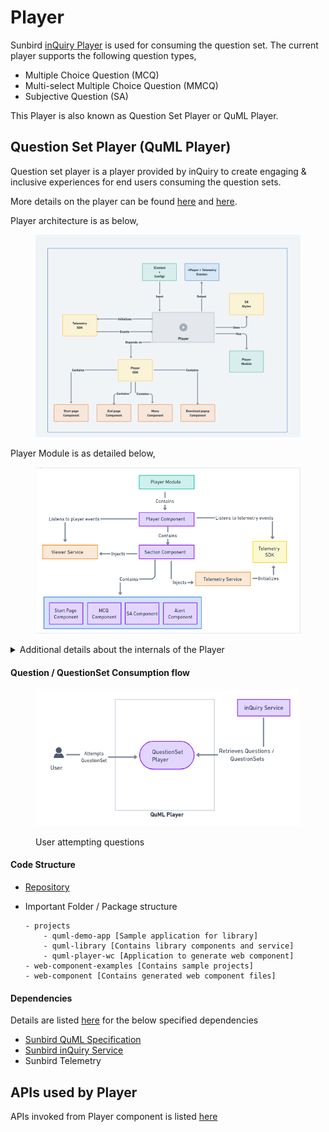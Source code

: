 # Player

Sunbird [inQuiry Player](../../question-set-player/architecture.md) is used for consuming the question set. The current player supports the following question types,

* Multiple Choice Question (MCQ)
* Multi-select Multiple Choice Question (MMCQ)
* Subjective Question (SA)

This Player is also known as Question Set Player or QuML Player.

## Question Set Player (QuML Player)

Question set player is a player provided by inQuiry to create engaging & inclusive experiences for end users consuming the question sets.

More details on the player can be found [here](../../../capabilities-1.md#d-question-set-player-quml-player) and [here](../../question-set-player/).

Player architecture is as below,

<figure><img src="../../../../.gitbook/assets/image (39).png" alt=""><figcaption></figcaption></figure>

Player Module is as detailed below,

<figure><img src="../../../../.gitbook/assets/image (33).png" alt=""><figcaption></figcaption></figure>

<details>

<summary>Additional details about the internals of the Player</summary>

* Player Module - Root module of the player library where all the components and services are imported
* Player Component - Base component of the Editor which consists of the sub components
  * Section Component - Handles different types of questions by using its sub components
    * Start Page Component - Provide instructions for exams
    * MCQ Component - for rendering multiple choice questions.
    * SA Component - for rendering short answer questions (subjective)
    * Alert Component - Showing feedback or solutions
  * End Page Component - Summary of exam
* Viewer Service - service layer that makes the API calls related to Player. For eg:- question list
* Telemetry Service - initialise the Telemetry SDK and prepare the telemetry events
  * Telemetry SDK - to sent out the telemetry events to external Telemetry Service

</details>

#### Question / QuestionSet Consumption flow

<figure><img src="../../../../.gitbook/assets/image (65).png" alt=""><figcaption><p>User attempting questions</p></figcaption></figure>

#### Code Structure

* [Repository](../../question-set-player/source-code.md)
*   Important Folder / Package structure

    ```
    - projects
    	- quml-demo-app [Sample application for library]
    	- quml-library [Contains library components and service]
    	- quml-player-wc [Application to generate web component]
    - web-component-examples [Contains sample projects]
    - web-component [Contains generated web component files]
    ```

#### Dependencies

Details are listed [here](https://inquiry.sunbird.org/use/learn-more/dependencies) for the below specified dependencies

* [Sunbird QuML Specification](https://quml.sunbird.org/)
* [Sunbird inQuiry Service](inquiry-service.md)&#x20;
* Sunbird Telemetry

## APIs used by Player

APIs invoked from Player component is listed [here](../../question-set-player/apis.md)
